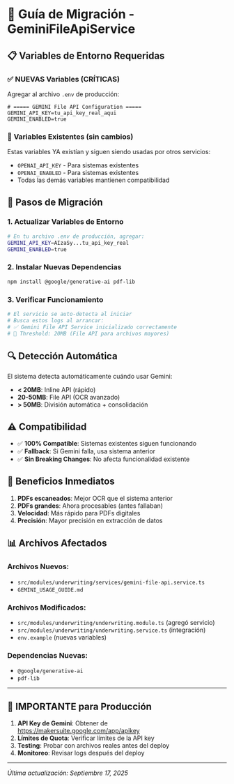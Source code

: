 # 🔄 Guía de Migración - GeminiFileApiService

## 📋 Variables de Entorno Requeridas

### ✅ **NUEVAS Variables (CRÍTICAS)**
Agregar al archivo `.env` de producción:

```env
# ===== GEMINI File API Configuration =====
GEMINI_API_KEY=tu_api_key_real_aqui
GEMINI_ENABLED=true
```

### 📌 **Variables Existentes (sin cambios)**
Estas variables YA existían y siguen siendo usadas por otros servicios:
- `OPENAI_API_KEY` - Para sistemas existentes
- `OPENAI_ENABLED` - Para sistemas existentes
- Todas las demás variables mantienen compatibilidad

## 🚀 **Pasos de Migración**

### 1. **Actualizar Variables de Entorno**
```bash
# En tu archivo .env de producción, agregar:
GEMINI_API_KEY=AIzaSy...tu_api_key_real
GEMINI_ENABLED=true
```

### 2. **Instalar Nuevas Dependencias**
```bash
npm install @google/generative-ai pdf-lib
```

### 3. **Verificar Funcionamiento**
```bash
# El servicio se auto-detecta al iniciar
# Busca estos logs al arrancar:
# ✅ Gemini File API Service inicializado correctamente
# 📏 Threshold: 20MB (File API para archivos mayores)
```

## 🔍 **Detección Automática**

El sistema detecta automáticamente cuándo usar Gemini:

- **< 20MB**: Inline API (rápido)
- **20-50MB**: File API (OCR avanzado)  
- **> 50MB**: División automática + consolidación

## ⚠️ **Compatibilidad**

- ✅ **100% Compatible**: Sistemas existentes siguen funcionando
- ✅ **Fallback**: Si Gemini falla, usa sistema anterior
- ✅ **Sin Breaking Changes**: No afecta funcionalidad existente

## 🎯 **Beneficios Inmediatos**

1. **PDFs escaneados**: Mejor OCR que el sistema anterior
2. **PDFs grandes**: Ahora procesables (antes fallaban)
3. **Velocidad**: Más rápido para PDFs digitales
4. **Precisión**: Mayor precisión en extracción de datos

## 📊 **Archivos Afectados**

### Archivos Nuevos:
- `src/modules/underwriting/services/gemini-file-api.service.ts`
- `GEMINI_USAGE_GUIDE.md`

### Archivos Modificados:
- `src/modules/underwriting/underwriting.module.ts` (agregó servicio)
- `src/modules/underwriting/underwriting.service.ts` (integración)
- `env.example` (nuevas variables)

### Dependencias Nuevas:
- `@google/generative-ai` 
- `pdf-lib`

---

## 🚨 **IMPORTANTE para Producción**

1. **API Key de Gemini**: Obtener de https://makersuite.google.com/app/apikey
2. **Límites de Quota**: Verificar límites de la API key
3. **Testing**: Probar con archivos reales antes del deploy
4. **Monitoreo**: Revisar logs después del deploy

---

*Última actualización: Septiembre 17, 2025*